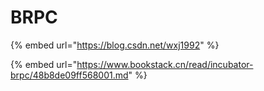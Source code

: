 # BRPC

{% embed url="https://blog.csdn.net/wxj1992" %}

{% embed url="https://www.bookstack.cn/read/incubator-brpc/48b8de09ff568001.md" %}
